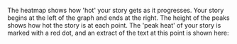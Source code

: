 The heatmap shows how 'hot' your story gets as it progresses. Your story begins at the left of the graph and ends at the right. The height of the peaks shows how hot the story is at each point. The 'peak heat' of your story is marked with a red dot, and an extract of the text at this point is shown here:

